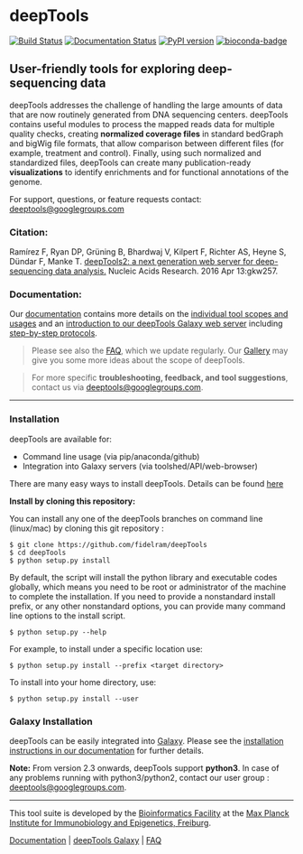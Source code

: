 # deepTools

[![Build Status](https://travis-ci.org/fidelram/deepTools.svg?branch=master)](https://travis-ci.org/fidelram/deepTools) [![Documentation Status](https://readthedocs.org/projects/deeptools/badge/)](http://deeptools.readthedocs.org/) [![PyPI version](https://badge.fury.io/py/deeptools.svg)](https://badge.fury.io/py/deeptools) [![bioconda-badge](https://img.shields.io/badge/install%20with-bioconda-brightgreen.svg?style=flat-square)](http://bioconda.github.io)

## User-friendly tools for exploring deep-sequencing data

deepTools addresses the challenge of handling the large amounts of data that are now routinely generated from DNA sequencing centers. deepTools contains useful modules to process the mapped reads data for multiple quality checks, creating **normalized coverage files** in standard bedGraph and bigWig file formats, that allow comparison between different files (for example, treatment and control). Finally, using such normalized and standardized files, deepTools can create many publication-ready  **visualizations** to identify enrichments and for functional annotations of the genome.

For support, questions, or feature requests contact: deeptools@googlegroups.com

### Citation:

Ramírez F, Ryan DP, Grüning B, Bhardwaj V, Kilpert F, Richter AS, Heyne S, Dündar F, Manke T. [deepTools2: a next generation web server for deep-sequencing data analysis.](https://nar.oxfordjournals.org/content/early/2016/04/12/nar.gkw257.abstract) Nucleic Acids Research. 2016 Apr 13:gkw257.

### Documentation:

Our [documentation](http://deeptools.readthedocs.org/) contains more details on the [individual tool scopes and usages](http://deeptools.readthedocs.org/en/latest/content/list_of_tools.html) and an [introduction to our deepTools Galaxy web server](http://deeptools.readthedocs.org/en/latest/content/help_galaxy_intro.html) including [step-by-step protocols](http://deeptools.readthedocs.org/en/latest/content/example_usage.html).

>Please see also the [FAQ](http://deeptools.readthedocs.org/en/latest/content/help_faq.html), which we update regularly.
Our [Gallery](http://deeptools.readthedocs.org/en/latest/content/example_gallery.html) may give you some more ideas about the scope of deepTools.

>For more specific **troubleshooting, feedback, and tool suggestions**, contact us via deeptools@googlegroups.com.


-------------------------------------------------------------------------------------------------------------------

### Installation

deepTools are available for:

* Command line usage (via pip/anaconda/github)
* Integration into Galaxy servers (via toolshed/API/web-browser)

There are many easy ways to install deepTools. Details can be found [here](https://deeptools.readthedocs.io/en/latest/content/installation.html)

**Install by cloning this repository:**

You can install any one of the deepTools branches on command line (linux/mac) by cloning this git repository :

	$ git clone https://github.com/fidelram/deepTools
	$ cd deepTools
	$ python setup.py install

By default, the script will install the python library and executable
codes globally, which means you need to be root or administrator of
the machine to complete the installation. If you need to
provide a nonstandard install prefix, or any other nonstandard
options, you can provide many command line options to the install
script.

	$ python setup.py --help

For example, to install under a specific location use:

	$ python setup.py install --prefix <target directory>

To install into your home directory, use:

	$ python setup.py install --user

<a name="galaxy"/></a>
### Galaxy Installation

deepTools can be easily integrated into [Galaxy](http://galaxyproject.org). Please see the [installation instructions in our documentation](http://deeptools.readthedocs.io/en/latest/content/installation.html#galaxy-installation) for further details.

**Note:** From version 2.3 onwards, deepTools support **python3**. In case of any problems running with python3/python2,
contact our user group : deeptools@googlegroups.com.  

------------------------------------

This tool suite is developed by the [Bioinformatics Facility](http://www1.ie-freiburg.mpg.de/bioinformaticsfac) at the [Max Planck Institute for Immunobiology and Epigenetics, Freiburg](http://www1.ie-freiburg.mpg.de/).

[Documentation](http://deeptools.readthedocs.org/en/latest/index.html) | [deepTools Galaxy](http://deeptools.ie-freiburg.mpg.de) | [FAQ](http://deeptools.readthedocs.org/en/latest/content/help_faq.html)
